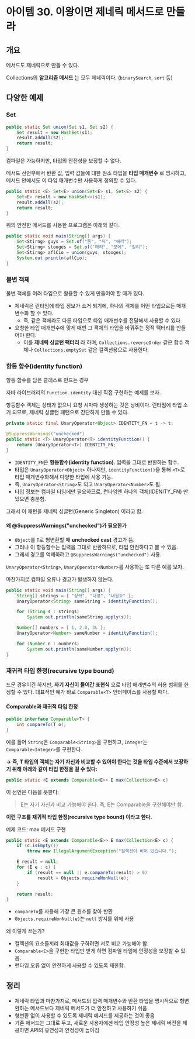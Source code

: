# 아이템 30. 이왕이면 제네릭 메서드로 만들라

## 개요

메서드도 제네릭으로 만들 수 있다.

Collections의 **알고리즘 메서드** 는 모두 제네릭이다. (`binarySearch`, `sort` 등)

## 다양한 예제

### Set

```java
public static Set union(Set s1, Set s2) {
    Set result = new HashSet(s1);
    result.addAll(s2);
    return result;
}
```

컴파일은 가능하지만, 타입의 안전성을 보장할 수 없다.

메서드 선언부에서 반환 값, 입력 값들에 대한 원소 타입을 **타입 매개변수** 로 명시하고, 메서드 안에서도 이 타입 매개변수만 사용하게 정의할 수 있다.

```java
public static <E> Set<E> union(Set<E> s1, Set<E> s2) {
    Set<E> result = new HashSet<>(s1);
    result.addAll(s2);
    return result;
}
```

위의 안전한 메서드를 사용한 프로그램은 아래와 같다.

```java
public static void main(String[] args) {
    Set<Stirng> guys = Set.of("톰", "딕", "해리");
    Set<Stirng> stooges = Set.of("래리", "모에", "컬리");
    Set<Stirng> aflCio = union(guys, stooges);
    System.out.println(aflCio);
}
```

### 불변 객체

불변 객체를 여러 타입으로 활용할 수 있게 만들어야 할 때가 있다.

- 제네릭은 런타임에 타입 정보가 소거 되기에, 하나의 객체를 어떤 타입으로든 매개변수화 할 수 있다.
  - 즉, 같은 객체라도 다른 타입으로 타입 매개변수를 전달해서 사용할 수 있다.
- 요청한 타입 매개변수에 맞게 매번 그 객체의 타입을 바꿔주는 정적 팩터리를 만들어야 한다.
  - 이를 **제네릭 싱글턴 팩터리** 라 하며, `Collections.reverseOrder` 같은 함수 객체나 `Collections.emptySet` 같은 컬렉션용으로 사용한다.

### 항등 함수(identity function)

항등 함수를 담은 클래스르 만드는 경우

자바 라이브러리의 `Function.identity` 대신 직접 구현하는 예제를 보자.

항등함수 객체는 상태가 없으니 요청 시마다 생성하는 것은 낭비이다. 런타임에 타입 소거 되므로, 제네릭 싱글턴 패턴으로 간단하게 만들 수 있다.

```java
private static final UnaryOperator<Object> IDENTITY_FN = t -> t;

@SuppressWarnings("unchecked")
public static <T> UnaryOperator<T> identityFunction() {
    return (UnaryOperator<T>) IDENTITY_FN;
}
```

- `IDENTITY_FN`은 **항등함수(identity function)**. 입력을 그대로 반환하는 함수.
- 타입은 `UnaryOperator<Object>` 하나지만, `identityFunction()`을 통해 `<T>`로 타입 매개변수화해서 다양한 타입에 사용 가능.
- 즉, `UnaryOperator<String>`도 되고 `UnaryOperator<Number>`도 됨.
- 타입 정보는 컴파일 타임에만 필요하므로, 런타임엔 하나의 객체(IDENITY_FN) 만 있으면 충분함.

그래서 이 패턴을 제네릭 싱글턴(Generic Singleton) 이라고 함.

#### 왜 @SuppressWarnings("unchecked")가 필요한가

- `Object`를 `T`로 형변환할 때 **unchecked cast** 경고가 뜸.
- 그러나 이 항등함수는 입력을 그대로 반환하므로, 타입 안전하다고 볼 수 있음.
- 그래서 경고를 억제하려고 `@SuppressWarnings("unchecked")` 사용.

`UnaryOperator<String>`, `UnaryOperator<Number>`를 사용하는 또 다른 예를 보자.

마찬가지로 컴파일 오류나 경고가 발생하지 않는다.

```java
public static void main(String[] args) {
    String[] strings = { "상혁", "다영", "내원호" };
    UnaryOperator<String> sameString = identityFunction();

    for (String s : strings)
        System.out.println(sameString.apply(s));

    Number[] numbers = { 1, 2.0, 3L };
    UnaryOperator<Number> sameNumber = identityFunction();

    for (Number n : numbers)
        System.out.println(sameNumber.apply(n));
}
```

### 재귀적 타입 한정(recursive type bound)

드문 경우이긴 하지만, **자기 자신이 들어간 표현식** 으로 타입 매개변수의 허용 범위를 한정할 수 있다.
대표적인 예가 바로 `Comparable<T>` 인터페이스를 사용할 때다.

#### Comparable<T>과 재귀적 타입 한정

```java
public interface Comparable<T> {
    int compareTo(T o);
}
```

예를 들어 `String`은 `Comparable<String>`을 구현하고,
`Integer`는 `Comparable<Integer>`를 구현한다.

**→ 즉, T 타입의 객체는 자기 자신과 비교할 수 있어야 한다는 것을 타입 수준에서 보장하기 위해 아래와 같이 타입 한정을 걸 수 있다:**

```java
public static <E extends Comparable<E>> E max(Collection<E> c)
```

이 선언은 다음을 뜻한다:

> E는 자기 자신과 비교 가능해야 한다.
> 즉, E는 Comparable<E>을 구현해야만 함.

**이런 구조를 재귀적 타입 한정(recursive type bound) 이라고 한다.**

예제 코드: max 메서드 구현

```java
public static <E extends Comparable<E>> E max(Collection<E> c) {
    if (c.isEmpty())
        throw new IllegalArgumentException("컬렉션이 비어 있습니다.");

    E result = null;
    for (E e : c) {
        if (result == null || e.compareTo(result) > 0)
            result = Objects.requireNonNull(e);
    }

    return result;
}
```

- `compareTo`를 사용해 가장 큰 원소를 찾아 반환
- `Objects.requireNonNull(e)`는 `null` 방지를 위해 사용

왜 이렇게 쓰는가?
- 컬렉션의 요소들끼리 최대값을 구하려면 서로 비교 가능해야 함.
- `Comparable<E>`을 구현한 타입만 받게 하면 컴파일 타임에 안정성을 보장할 수 있음.
- 런타임 오류 없이 안전하게 사용할 수 있도록 제한함.

## 정리

- 제네릭 타입과 마찬가지로, 메서드의 입력 매개변수와 반환 타입을 명시적으로 형변환하는 메서드보다 제네릭 메서드가 더 안전하고 사용하기 쉬움
- 형변환 없이 사용할 수 있도록 제네릭 메서드를 제공하는 것이 좋음
- 기존 메서드는 그대로 두고, 새로운 사용자에겐 타입 안정성 높은 제네릭 버전을 제공하면 API의 유연성과 안정성이 높아짐